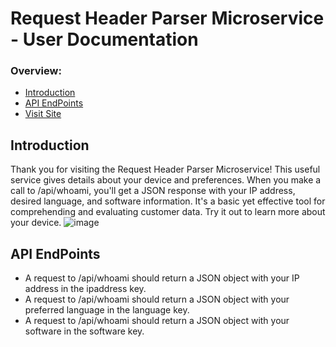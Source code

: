 # Request Header Parser Microservice - User Documentation
### Overview:
- [Introduction](#introduction)
- [API EndPoints](#api-endpoints)
- [Visit Site](https://obn-request-header-parser.onrender.com/)

## Introduction
Thank you for visiting the Request Header Parser Microservice! This useful service gives details about your device and preferences. When you make a call to /api/whoami, you'll get a JSON response with your IP address, desired language, and software information. It's a basic yet effective tool for comprehending and evaluating customer data. Try it out to learn more about your device.
![image](https://github.com/obedNuertey1/backend-project-2/assets/101027384/65d58e4c-4622-48ac-a2c1-d64efd5a1cc4)


## API EndPoints
* A request to /api/whoami should return a JSON object with your IP address in the ipaddress key.
* A request to /api/whoami should return a JSON object with your preferred language in the language key.
* A request to /api/whoami should return a JSON object with your software in the software key.

